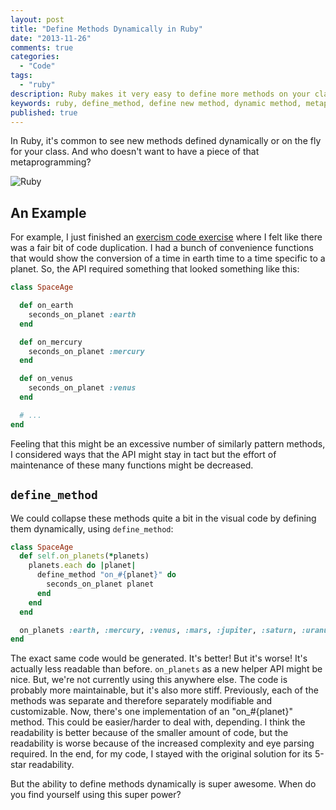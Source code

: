 ```yaml
---
layout: post
title: "Define Methods Dynamically in Ruby"
date: "2013-11-26"
comments: true
categories:
  - "Code"
tags:
  - "ruby"
description: Ruby makes it very easy to define more methods on your classes.  The syntax is easy, and it's done every day.
keywords: ruby, define_method, define new method, dynamic method, metaprogramming
published: true
---
```


In Ruby, it's common to see new methods defined dynamically or on the fly for your class.  And who doesn't want to have a piece of that metaprogramming?

![Ruby](http://i.imgur.com/Z7WWtL0.jpg)

<!--more-->

## An Example

For example, I just finished an [exercism code exercise](/post/exercism-review/) where I felt like there was a fair bit of code duplication.  I had a bunch of convenience functions that would show the conversion of a time in earth time to a time specific to a planet.  So, the API required something that looked something like this:

```ruby
class SpaceAge

  def on_earth
    seconds_on_planet :earth
  end

  def on_mercury
    seconds_on_planet :mercury
  end

  def on_venus
    seconds_on_planet :venus
  end

  # ...
end
```

Feeling that this might be an excessive number of similarly pattern methods, I considered ways that the API might stay in tact but the effort of maintenance of these many functions might be decreased.

## `define_method`

We could collapse these methods quite a bit in the visual code by defining them dynamically, using `define_method`:

```ruby
class SpaceAge
  def self.on_planets(*planets)
    planets.each do |planet|
      define_method "on_#{planet}" do
        seconds_on_planet planet
      end
    end
  end

  on_planets :earth, :mercury, :venus, :mars, :jupiter, :saturn, :uranus, :neptune
end
```

The exact same code would be generated.  It's better! But it's worse!  It's actually less readable than before.  `on_planets` as a new helper API might be nice.  But, we're not currently using this anywhere else.  The code is probably more maintainable, but it's also more stiff.  Previously, each of the methods was separate and therefore separately modifiable and customizable.  Now, there's one implementation of an "on_#{planet}" method.  This could be easier/harder to deal with, depending.  I think the readability is better because of the smaller amount of code, but the readability is worse because of the increased complexity and eye parsing required.  In the end, for my code, I stayed with the original solution for its 5-star readability.

But the ability to define methods dynamically is super awesome.  When do you find yourself using this super power?
